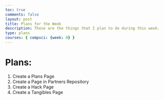 ```yaml
---
toc: true
comments: false
layout: post
title: Plans for the Week
description: These are the things that I plan to do during this week. 
type: plans
courses: { compsci: {week: 0} }
---
```


# Plans: 
1. Create a Plans Page
2. Create a Page in Partners Repository
3. Create a Hack Page
4. Create a Tangibles Page
